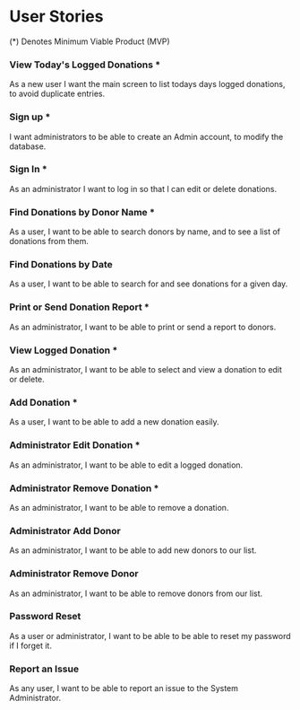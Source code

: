 # User Stories

(*) Denotes Minimum Viable Product (MVP)

### View Today's Logged Donations *

As a new user I want the main screen to list todays days logged donations, to avoid duplicate entries.

### Sign up *

I want administrators to be able to create an Admin account, to modify the database.

### Sign In *

As an administrator I want to log in so that I can edit or delete donations.

### Find Donations by Donor Name *

As a user, I want to be able to search donors by name, and to see a list of donations from them.

### Find Donations by Date 

As a user, I want to be able to search for and see donations for a given day. 

### Print or Send Donation Report *

As an administrator, I want to be able to print or send a report to donors.

### View Logged Donation *

As an administrator, I want to be able to select and view a donation to edit or delete.

### Add Donation *

As a user, I want to be able to add a new donation easily.

### Administrator Edit Donation *

As an administrator, I want to be able to edit a logged donation.

### Administrator Remove Donation *

As an administrator, I want to be able to remove a donation.

### Administrator Add Donor

As an administrator, I want to be able to add new donors to our list.

### Administrator Remove Donor

As an administrator, I want to be able to remove donors from our list.

### Password Reset 

As a user or administrator, I want to be able to be able to reset my password if I forget it.

### Report an Issue

As any user, I want to be able to report an issue to the System Administrator.











 